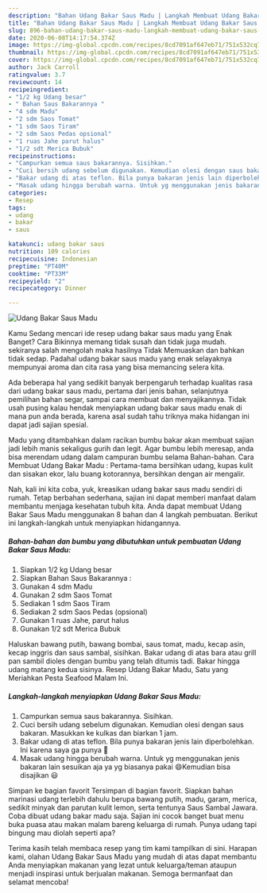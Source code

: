 ```yaml
---
description: "Bahan Udang Bakar Saus Madu | Langkah Membuat Udang Bakar Saus Madu Yang Bisa Manjain Lidah"
title: "Bahan Udang Bakar Saus Madu | Langkah Membuat Udang Bakar Saus Madu Yang Bisa Manjain Lidah"
slug: 896-bahan-udang-bakar-saus-madu-langkah-membuat-udang-bakar-saus-madu-yang-bisa-manjain-lidah
date: 2020-06-08T14:17:54.374Z
image: https://img-global.cpcdn.com/recipes/8cd7091af647eb71/751x532cq70/udang-bakar-saus-madu-foto-resep-utama.jpg
thumbnail: https://img-global.cpcdn.com/recipes/8cd7091af647eb71/751x532cq70/udang-bakar-saus-madu-foto-resep-utama.jpg
cover: https://img-global.cpcdn.com/recipes/8cd7091af647eb71/751x532cq70/udang-bakar-saus-madu-foto-resep-utama.jpg
author: Jack Carroll
ratingvalue: 3.7
reviewcount: 14
recipeingredient:
- "1/2 kg Udang besar"
- " Bahan Saus Bakarannya "
- "4 sdm Madu"
- "2 sdm Saos Tomat"
- "1 sdm Saos Tiram"
- "2 sdm Saos Pedas opsional"
- "1 ruas Jahe parut halus"
- "1/2 sdt Merica Bubuk"
recipeinstructions:
- "Campurkan semua saus bakarannya. Sisihkan."
- "Cuci bersih udang sebelum digunakan. Kemudian olesi dengan saus bakaran. Masukkan ke kulkas dan biarkan 1 jam."
- "Bakar udang di atas teflon. Bila punya bakaran jenis lain diperbolehkan. Ini karena saya ga punya 🤭"
- "Masak udang hingga berubah warna. Untuk yg menggunakan jenis bakaran lain sesuikan aja ya yg biasanya pakai 😄Kemudian bisa disajikan 😃"
categories:
- Resep
tags:
- udang
- bakar
- saus

katakunci: udang bakar saus 
nutrition: 109 calories
recipecuisine: Indonesian
preptime: "PT40M"
cooktime: "PT33M"
recipeyield: "2"
recipecategory: Dinner

---
```



![Udang Bakar Saus Madu](https://img-global.cpcdn.com/recipes/8cd7091af647eb71/751x532cq70/udang-bakar-saus-madu-foto-resep-utama.jpg)

Kamu Sedang mencari ide resep udang bakar saus madu yang Enak Banget? Cara Bikinnya memang tidak susah dan tidak juga mudah. sekiranya salah mengolah maka hasilnya Tidak Memuaskan dan bahkan tidak sedap. Padahal udang bakar saus madu yang enak selayaknya mempunyai aroma dan cita rasa yang bisa memancing selera kita.

Ada beberapa hal yang sedikit banyak berpengaruh terhadap kualitas rasa dari udang bakar saus madu, pertama dari jenis bahan, selanjutnya pemilihan bahan segar, sampai cara membuat dan menyajikannya. Tidak usah pusing kalau hendak menyiapkan udang bakar saus madu enak di mana pun anda berada, karena asal sudah tahu triknya maka hidangan ini dapat jadi sajian spesial.

Madu yang ditambahkan dalam racikan bumbu bakar akan membuat sajian jadi lebih manis sekaligus gurih dan legit. Agar bumbu lebih meresap, anda bisa merendam udang dalam campuran bumbu selama Bahan-bahan. Cara Membuat Udang Bakar Madu : Pertama-tama bersihkan udang, kupas kulit dan sisakan ekor, lalu buang kotorannya, bersihkan dengan air mengalir.


Nah, kali ini kita coba, yuk, kreasikan udang bakar saus madu sendiri di rumah. Tetap berbahan sederhana, sajian ini dapat memberi manfaat dalam membantu menjaga kesehatan tubuh kita. Anda dapat membuat Udang Bakar Saus Madu menggunakan 8 bahan dan 4 langkah pembuatan. Berikut ini langkah-langkah untuk menyiapkan hidangannya.

<!--inarticleads1-->

##### Bahan-bahan dan bumbu yang dibutuhkan untuk pembuatan Udang Bakar Saus Madu:

1. Siapkan 1/2 kg Udang besar
1. Siapkan  Bahan Saus Bakarannya :
1. Gunakan 4 sdm Madu
1. Gunakan 2 sdm Saos Tomat
1. Sediakan 1 sdm Saos Tiram
1. Sediakan 2 sdm Saos Pedas (opsional)
1. Gunakan 1 ruas Jahe, parut halus
1. Gunakan 1/2 sdt Merica Bubuk


Haluskan bawang putih, bawang bombai, saus tomat, madu, kecap asin, kecap inggris dan saus sambal, sisihkan. Bakar udang di atas bara atau grill pan sambil dioles dengan bumbu yang telah ditumis tadi. Bakar hingga udang matang kedua sisinya. Resep Udang Bakar Madu, Satu yang Meriahkan Pesta Seafood Malam Ini. 

<!--inarticleads2-->

##### Langkah-langkah menyiapkan Udang Bakar Saus Madu:

1. Campurkan semua saus bakarannya. Sisihkan.
1. Cuci bersih udang sebelum digunakan. Kemudian olesi dengan saus bakaran. Masukkan ke kulkas dan biarkan 1 jam.
1. Bakar udang di atas teflon. Bila punya bakaran jenis lain diperbolehkan. Ini karena saya ga punya 🤭
1. Masak udang hingga berubah warna. Untuk yg menggunakan jenis bakaran lain sesuikan aja ya yg biasanya pakai 😄Kemudian bisa disajikan 😃


Simpan ke bagian favorit Tersimpan di bagian favorit. Siapkan bahan marinasi udang terlebih dahulu berupa bawang putih, madu, garam, merica, sedikit minyak dan parutan kulit lemon, serta tentunya Saus Sambal Jawara. Coba dibuat udang bakar madu saja. Sajian ini cocok banget buat menu buka puasa atau makan malam bareng keluarga di rumah. Punya udang tapi bingung mau diolah seperti apa? 

Terima kasih telah membaca resep yang tim kami tampilkan di sini. Harapan kami, olahan Udang Bakar Saus Madu yang mudah di atas dapat membantu Anda menyiapkan makanan yang lezat untuk keluarga/teman ataupun menjadi inspirasi untuk berjualan makanan. Semoga bermanfaat dan selamat mencoba!
